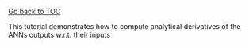 [Go back to TOC](../../README.md)

This tutorial demonstrates how to compute analytical derivatives of the ANNs outputs w.r.t. their inputs



